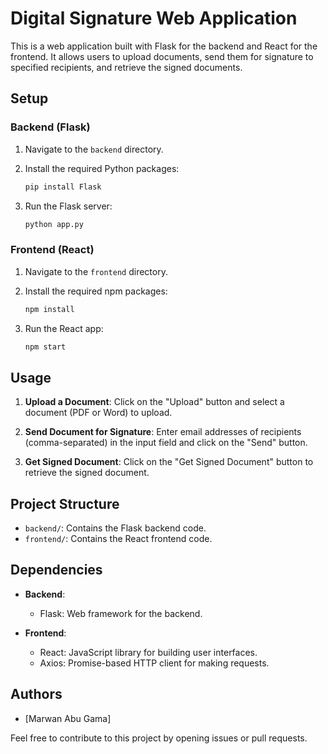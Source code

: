 # Digital Signature Web Application

This is a web application built with Flask for the backend and React for the frontend. It allows users to upload documents, send them for signature to specified recipients, and retrieve the signed documents.

## Setup

### Backend (Flask)

1. Navigate to the `backend` directory.
2. Install the required Python packages:

   ```bash
   pip install Flask
   ```

3. Run the Flask server:

   ```bash
   python app.py
   ```

### Frontend (React)

1. Navigate to the `frontend` directory.
2. Install the required npm packages:

   ```bash
   npm install
   ```

3. Run the React app:

   ```bash
   npm start
   ```

## Usage

1. **Upload a Document**: Click on the "Upload" button and select a document (PDF or Word) to upload.

2. **Send Document for Signature**: Enter email addresses of recipients (comma-separated) in the input field and click on the "Send" button.

3. **Get Signed Document**: Click on the "Get Signed Document" button to retrieve the signed document.

## Project Structure

- `backend/`: Contains the Flask backend code.
- `frontend/`: Contains the React frontend code.

## Dependencies

- **Backend**:

  - Flask: Web framework for the backend.

- **Frontend**:
  - React: JavaScript library for building user interfaces.
  - Axios: Promise-based HTTP client for making requests.

## Authors

- [Marwan Abu Gama]

Feel free to contribute to this project by opening issues or pull requests.
